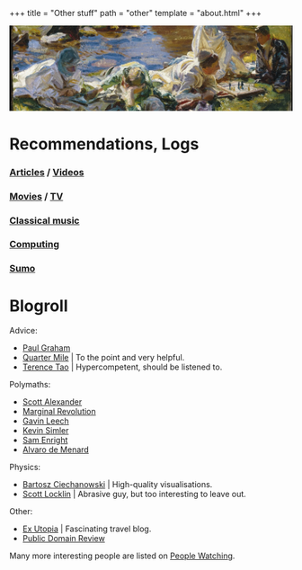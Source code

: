+++
title = "Other stuff"
path = "other"
template = "about.html"
+++

![John Singer Sargent – Dolce Far Niente](/p1.jpeg "John Singer Sargent – Dolce Far Niente")

# Recommendations, Logs

### [Articles](/other/articles) / [Videos](/other/videos) 

### [Movies](https://letterboxd.com/deluded/) / [TV](https://serializd.com/user/giraffe/)

### [Classical music](/other/cm)

### [Computing](/other/computing)

### [Sumo](/other/sumo)

# Blogroll
Advice:
* [Paul Graham](https://www.paulgraham.com/articles.html) 
* [Quarter Mile](https://quarter--mile.com/) | To the point and very helpful.
* [Terence Tao](https://terrytao.wordpress.com/career-advice/) | Hypercompetent, should be listened to.

Polymaths:  
* [Scott Alexander](https://slatestarcodex.com/about/)
* [Marginal Revolution](https://marginalrevolution.com/) 
* [Gavin Leech](https://www.gleech.org/)
* [Kevin Simler](https://meltingasphalt.com/)
* [Sam Enright](https://samenright.substack.com/)
* [Alvaro de Menard](https://fantasticanachronism.com/)

Physics:
* [Bartosz Ciechanowski](https://ciechanow.ski/archives/) | High-quality visualisations.
* [Scott Locklin](https://scottlocklin.wordpress.com/) | Abrasive guy, but too interesting to leave out.

Other:
* [Ex Utopia](https://www.exutopia.com/) | Fascinating travel blog.
* [Public Domain Review](https://publicdomainreview.org/essays/) 

Many more interesting people are listed on [People Watching](https://pplwatching.substack.com/).
